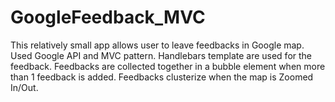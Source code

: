 # GoogleFeedback_MVC
This relatively small app allows user to leave feedbacks in Google map. Used Google API and MVC pattern. Handlebars template are used for the feedback. Feedbacks are collected together in a bubble element when more than 1 feedback is added. Feedbacks clusterize when the map is Zoomed In/Out. 
